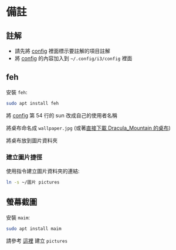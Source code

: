 # 備註

## 註解

* 請先將 [config](config) 裡面標示要註解的項目註解
* 將 [config](config) 的內容加入到 `~/.config/i3/config` 裡面

## feh

安裝 `feh`: 

```bash
sudo apt install feh
```

將 [config](https://github.com/rykersun/Dracula_Mountain/blob/main/config/i3/config#L54) 第 54 行的 sun 改成自己的使用者名稱

將桌布命名成 `wallpaper.jpg` (或著[直接下載 Dracula_Mountain 的桌布](../../wallpaper/wallpaper.jpg))

將桌布放到圖片資料夾

### 建立圖片捷徑

使用指令建立圖片資料夾的連結: 

```bash
ln -s ~/圖片 pictures
```

## 螢幕截圖

安裝 `maim`: 

```bash
sudo apt install maim
```

請參考 [這裡](#建立圖片捷徑) 建立 `pictures`

